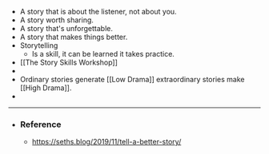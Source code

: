 - A story that is about the listener, not about you.
- A story worth sharing.
- A story that's unforgettable.
- A story that makes things better.
- Storytelling
	- Is a skill, it can be learned it takes practice.
- [[The Story Skills Workshop]]
-
- Ordinary stories generate [[Low Drama]] extraordinary stories make [[High Drama]].
-
- ---
- ### Reference
	- https://seths.blog/2019/11/tell-a-better-story/